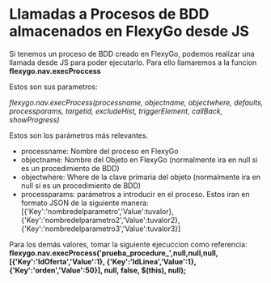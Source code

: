 # Llamadas a Procesos de BDD almacenados en FlexyGo desde JS
Si tenemos un proceso de BDD creado en FlexyGo, podemos realizar una llamada desde JS para poder ejecutarlo. Para ello llamaremos a la funcion **flexygo.nav.execProccess**


Estos son sus parametros: 

*flexygo.nav.execProcess(processname, objectname, objectwhere, defaults, processparams, targetid, excludeHist, triggerElement, callBack, showProgress)*


Estos son los parámetros más relevantes.
+ processname: Nombre del proceso en FlexyGo
+ objectname: Nombre del Objeto en FlexyGo (normalmente ira en null si es un procedimiento de BDD)
+ objectwhere: Where de la clave primaria del objeto (normalmente ira en null si es un procedimiento de BDD)
+ processparams: parámetros a introducir en el proceso. Estos iran en formato JSON de la siguiente manera:
[{'Key':'nombredelparametro','Value':tuvalor}, {'Key':'nombredelparametro2','Value':tuvalor2},{'Key':'nombredelparametro3','Value':tuvalor3}]

Para los demás valores, tomar la siguiente ejecuccion como referencia:
**flexygo.nav.execProcess('prueba_procedure_',null,null,null,[{'Key':'IdOferta','Value':1}, {'Key':'IdLinea','Value':1},{'Key':'orden','Value':50}], null, false, $(this), null);**
